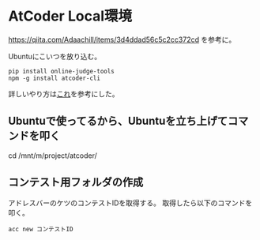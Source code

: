 # AtCoder Local環境

https://qiita.com/Adaachill/items/3d4ddad56c5c2cc372cd
を参考に。

Ubuntuにこいつを放り込む。

```
pip install online-judge-tools
npm -g install atcoder-cli
```

詳しいやり方は[これ](https://github.com/online-judge-tools/oj/blob/master/docs/INSTALL.ja.md)を参考にした。

## Ubuntuで使ってるから、Ubuntuを立ち上げてコマンドを叩く

cd /mnt/m/project/atcoder/

## コンテスト用フォルダの作成

アドレスバーのケツのコンテストIDを取得する。
取得したら以下のコマンドを叩く。

```
acc new コンテストID
```


